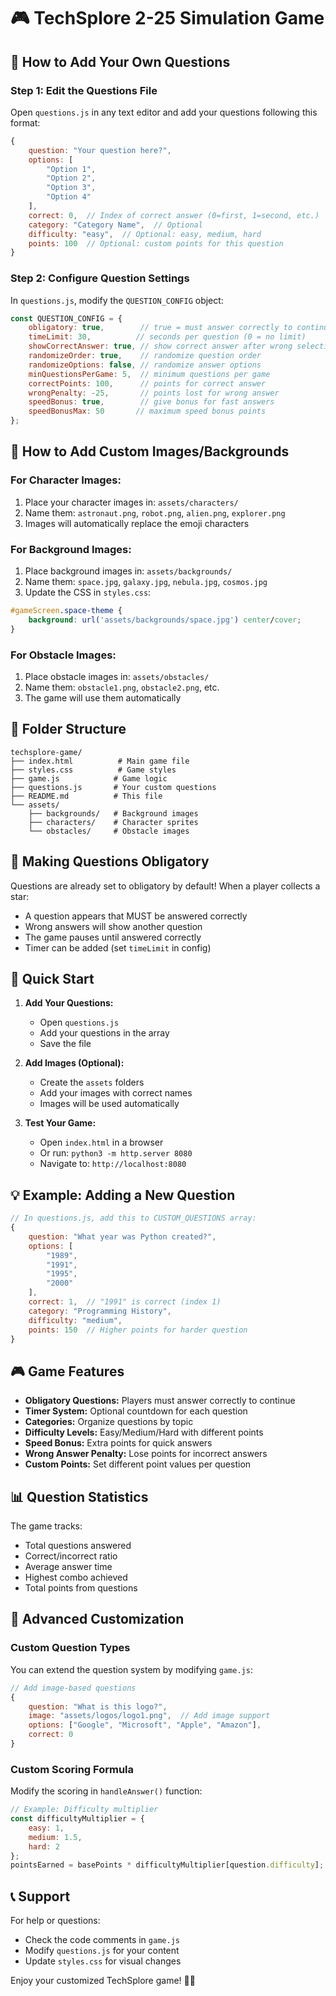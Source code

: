 # 🎮 TechSplore 2-25 Simulation Game

## 📝 How to Add Your Own Questions

### Step 1: Edit the Questions File
Open `questions.js` in any text editor and add your questions following this format:

```javascript
{
    question: "Your question here?",
    options: [
        "Option 1",
        "Option 2", 
        "Option 3",
        "Option 4"
    ],
    correct: 0,  // Index of correct answer (0=first, 1=second, etc.)
    category: "Category Name",  // Optional
    difficulty: "easy",  // Optional: easy, medium, hard
    points: 100  // Optional: custom points for this question
}
```

### Step 2: Configure Question Settings
In `questions.js`, modify the `QUESTION_CONFIG` object:

```javascript
const QUESTION_CONFIG = {
    obligatory: true,        // true = must answer correctly to continue
    timeLimit: 30,          // seconds per question (0 = no limit)
    showCorrectAnswer: true, // show correct answer after wrong selection
    randomizeOrder: true,    // randomize question order
    randomizeOptions: false, // randomize answer options
    minQuestionsPerGame: 5,  // minimum questions per game
    correctPoints: 100,      // points for correct answer
    wrongPenalty: -25,       // points lost for wrong answer
    speedBonus: true,        // give bonus for fast answers
    speedBonusMax: 50       // maximum speed bonus points
};
```

## 🎨 How to Add Custom Images/Backgrounds

### For Character Images:
1. Place your character images in: `assets/characters/`
2. Name them: `astronaut.png`, `robot.png`, `alien.png`, `explorer.png`
3. Images will automatically replace the emoji characters

### For Background Images:
1. Place background images in: `assets/backgrounds/`
2. Name them: `space.jpg`, `galaxy.jpg`, `nebula.jpg`, `cosmos.jpg`
3. Update the CSS in `styles.css`:

```css
#gameScreen.space-theme {
    background: url('assets/backgrounds/space.jpg') center/cover;
}
```

### For Obstacle Images:
1. Place obstacle images in: `assets/obstacles/`
2. Name them: `obstacle1.png`, `obstacle2.png`, etc.
3. The game will use them automatically

## 📁 Folder Structure
```
techsplore-game/
├── index.html          # Main game file
├── styles.css          # Game styles
├── game.js            # Game logic
├── questions.js       # Your custom questions
├── README.md          # This file
└── assets/
    ├── backgrounds/   # Background images
    ├── characters/    # Character sprites
    └── obstacles/     # Obstacle images
```

## 🎯 Making Questions Obligatory

Questions are already set to obligatory by default! When a player collects a star:
- A question appears that MUST be answered correctly
- Wrong answers will show another question
- The game pauses until answered correctly
- Timer can be added (set `timeLimit` in config)

## 🚀 Quick Start

1. **Add Your Questions:**
   - Open `questions.js`
   - Add your questions in the array
   - Save the file

2. **Add Images (Optional):**
   - Create the `assets` folders
   - Add your images with correct names
   - Images will be used automatically

3. **Test Your Game:**
   - Open `index.html` in a browser
   - Or run: `python3 -m http.server 8080`
   - Navigate to: `http://localhost:8080`

## 💡 Example: Adding a New Question

```javascript
// In questions.js, add this to CUSTOM_QUESTIONS array:
{
    question: "What year was Python created?",
    options: [
        "1989",
        "1991", 
        "1995",
        "2000"
    ],
    correct: 1,  // "1991" is correct (index 1)
    category: "Programming History",
    difficulty: "medium",
    points: 150  // Higher points for harder question
}
```

## 🎮 Game Features

- **Obligatory Questions:** Players must answer correctly to continue
- **Timer System:** Optional countdown for each question
- **Categories:** Organize questions by topic
- **Difficulty Levels:** Easy/Medium/Hard with different points
- **Speed Bonus:** Extra points for quick answers
- **Wrong Answer Penalty:** Lose points for incorrect answers
- **Custom Points:** Set different point values per question

## 📊 Question Statistics

The game tracks:
- Total questions answered
- Correct/incorrect ratio
- Average answer time
- Highest combo achieved
- Total points from questions

## 🔧 Advanced Customization

### Custom Question Types
You can extend the question system by modifying `game.js`:

```javascript
// Add image-based questions
{
    question: "What is this logo?",
    image: "assets/logos/logo1.png",  // Add image support
    options: ["Google", "Microsoft", "Apple", "Amazon"],
    correct: 0
}
```

### Custom Scoring Formula
Modify the scoring in `handleAnswer()` function:

```javascript
// Example: Difficulty multiplier
const difficultyMultiplier = {
    easy: 1,
    medium: 1.5,
    hard: 2
};
pointsEarned = basePoints * difficultyMultiplier[question.difficulty];
```

## 📞 Support

For help or questions:
- Check the code comments in `game.js`
- Modify `questions.js` for your content
- Update `styles.css` for visual changes

Enjoy your customized TechSplore game! 🎯✨
